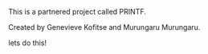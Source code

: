 This is a partnered project called PRINTF.

Created by Genevieve Kofitse and Murungaru Murungaru.

lets do this!

